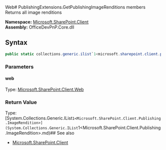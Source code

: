 Web# PublishingExtensions.GetPublishingImageRenditions members
Returns all image renditions  

**Namespace:** [Microsoft.SharePoint.Client](Microsoft.SharePoint.Client.md)  
**Assembly:** OfficeDevPnP.Core.dll  
## Syntax
```C#
public static collections.generic.ilist`1<microsoft.sharepoint.client.publishing.imagerendition> GetPublishingImageRenditions(Web)
```
### Parameters
#### web
Type: [Microsoft.SharePoint.Client.Web](Microsoft.SharePoint.Client.Web.md) 
#### 
### Return Value
Type: [System.Collections.Generic.IList`1<Microsoft.SharePoint.Client.Publishing.ImageRendition>](System.Collections.Generic.IList`1<Microsoft.SharePoint.Client.Publishing.ImageRendition>.md)## See also
- [Microsoft.SharePoint.Client](Microsoft.SharePoint.Client.md)
